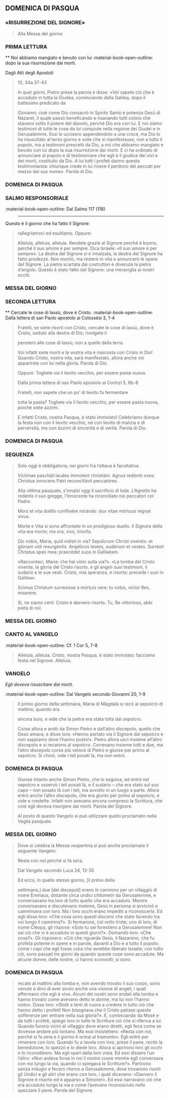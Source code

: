 ## DOMENICA DI PASQUA
### «RISURREZIONE DEL SIGNORE»
> Alla Messa del giorno
> 
### PRIMA LETTURA
**
Noi abbiamo mangiato e bevuto con lui
:material-book-open-outline: dopo la sua risurrezione dai morti.

Dagli Atti degli Apostoli
> 10, 34a.37-43
> 
> In quei giorni, Pietro prese la parola e disse: «Voi sapete ciò che è accaduto in tutta la Giudea, cominciando dalla Galilea, dopo il battesimo predicato da
> 
> Giovanni; cioè come Dio consacrò in Spirito Santo e potenza
> Gesù di Nàzaret, il quale passò beneficando e risanando tutti
> coloro che stavano sotto il potere del diavolo, perché Dio era
> con lui.
> E noi siamo testimoni di tutte le cose da lui compiute nella
> regione dei Giudei e in Gerusalemme. Essi lo uccisero appendendolo a una croce, ma Dio lo ha risuscitato al terzo giorno
> e volle che si manifestasse, non a tutto il popolo, ma a testimoni prescelti da Dio, a noi che abbiamo mangiato e bevuto
> con lui dopo la sua risurrezione dai morti.
> E ci ha ordinato di annunciare al popolo e di testimoniare che
> egli è il giudice dei vivi e dei morti, costituito da Dio. A lui
> tutti i profeti danno questa testimonianza: chiunque crede in
> lui riceve il perdono dei peccati per mezzo del suo nome».
> Parola di Dio.
> 
> 
> 
### DOMENICA DI PASQUA
> 
### SALMO RESPONSORIALE
:material-book-open-outline: 
Dal Salmo 117 (118)
>****
Questo è il giorno che ha fatto il Signore:
> rallegriamoci ed esultiamo.
> Oppure:
> 
> Alleluia, alleluia, alleluia.
> Rendete grazie al Signore perché è buono,
> perché il suo amore è per sempre.
> Dica Israele:
> «Il suo amore è per sempre».
> La destra del Signore si è innalzata,
> la destra del Signore ha fatto prodezze.
> Non morirò, ma resterò in vita
> e annuncerò le opere del Signore.
> La pietra scartata dai costruttori
> è divenuta la pietra d’angolo.
> Questo è stato fatto dal Signore:
> una meraviglia ai nostri occhi.
> 
> 
> 
> 
### MESSA DEL GIORNO
> 
### SECONDA LETTURA
**
Cercate le cose di lassù, dove è Cristo.
:material-book-open-outline: 
Dalla lettera di san Paolo apostolo ai Colossési
3, 1-4
> 
> Fratelli, se siete risorti con Cristo, cercate le cose di lassù, dove è Cristo, seduto alla destra di Dio; rivolgete il
> 
> pensiero alle cose di lassù, non a quelle della terra.
> 
> Voi infatti siete morti e la vostra vita è nascosta con Cristo in
> Dio! Quando Cristo, vostra vita, sarà manifestato, allora anche
> voi apparirete con lui nella gloria.
> Parola di Dio.
> 
> Oppure:
> Togliete via il lievito vecchio,
> per essere pasta nuova.
> 
> Dalla prima lettera di san Paolo apostolo ai Corìnzi
> 5, 6b-8
> 
> Fratelli, non sapete che un po’ di lievito fa fermentare
> 
> tutta la pasta? Togliete via il lievito vecchio, per essere pasta nuova, poiché siete àzzimi.
> 
> E infatti Cristo, nostra Pasqua, è stato immolato!
> Celebriamo dunque la festa non con il lievito vecchio, né con
> lievito di malizia e di perversità, ma con àzzimi di sincerità e
> di verità.
> Parola di Dio.
> 
> 
> 
### DOMENICA DI PASQUA
> 
### SEQUENZA
> Solo oggi è obbligatoria; nei giorni fra l’ottava è facoltativa.
> 
> Víctimae pascháli laudes
> ímmolent christiáni.
> Agnus redémit oves:
> Christus ínnocens
> Patri reconciliávit peccatóres.
> 
> Alla vittima pasquale,
> s’innalzi oggi il sacrificio di lode.
> L’Agnello ha redento il suo gregge,
> l’Innocente ha riconciliato
> noi peccatori col Padre.
> 
> Mors et vita
> duéllo conflixére mirándo:
> dux vitae mórtuus regnat vivus.
> 
> Morte e Vita si sono affrontate
> in un prodigioso duello.
> Il Signore della vita era morto;
> ma ora, vivo, trionfa.
> 
> Dic nobis, María,
> quid vidísti in via?
> Sepúlcrum Christi vivéntis:
> et glóriam vidi resurgéntis.
> Angélicos testes,
> sudárium et vestes.
> Surréxit Christus spes mea:
> praecédet suos in Galilaéam.
> 
> «Raccontaci, Maria:
> che hai visto sulla via?».
> «La tomba del Cristo vivente,
> la gloria del Cristo risorto,
> e gli angeli suoi testimoni,
> il sudario e le sue vesti.
> Cristo, mia speranza, è risorto:
> precede i suoi in Galilea».
> 
> Scimus Christum
> surrexísse a mórtuis vere:
> tu nobis, victor Rex,
> miserére.
> 
> Sì, ne siamo certi:
> Cristo è davvero risorto.
> Tu, Re vittorioso,
> abbi pietà di noi.
> 
> 
> 
> 
### MESSA DEL GIORNO
> 
### CANTO AL VANGELO
:material-book-open-outline: Cf. 1 Cor 5, 7-8

> Alleluia, alleluia.
> Cristo, nostra Pasqua, è stato immolato:
> facciamo festa nel Signore.
> Alleluia.
> 
### VANGELO
*Egli doveva risuscitare dai morti.*

:material-book-open-outline: Dal Vangelo secondo Giovanni
20, 1-9

> Il primo giorno della settimana, Maria di Màgdala si recò al sepolcro di mattino, quando era
> 
> ancora buio, e vide che la pietra era stata tolta
> dal sepolcro.
> 
> Corse allora e andò da Simon Pietro e dall’altro discepolo, quello che Gesù amava, e disse loro: «Hanno portato via
> il Signore dal sepolcro e non sappiamo dove l’hanno posto!».
> Pietro allora uscì insieme all’altro discepolo e si recarono al
> sepolcro. Correvano insieme tutti e due, ma l’altro discepolo
> corse più veloce di Pietro e giunse per primo al sepolcro. Si
> chinò, vide i teli posati là, ma non entrò.
> 
> 
> 
> 
### DOMENICA DI PASQUA
> 
> Giunse intanto anche Simon Pietro, che lo seguiva, ed entrò
> nel sepolcro e osservò i teli posati là, e il sudario – che era
> stato sul suo capo – non posato là con i teli, ma avvolto in un
> luogo a parte.
> Allora entrò anche l’altro discepolo, che era giunto per primo
> al sepolcro, e vide e credette. Infatti non avevano ancora compreso la Scrittura, che cioè egli doveva risorgere dai morti.
> Parola del Signore.
> 
> Al posto di questo Vangelo si può utilizzare quello proclamato nella Veglia
> pasquale.
> 
> 
> 
> 
### MESSA DEL GIORNO
> 
> Dove si celebra la Messa vespertina si può anche proclamare il seguente
> Vangelo:
> 
> Resta con noi perché si fa sera.
> 
> Dal Vangelo secondo Luca
> 24, 13-35
> 
> Ed ecco, in quello stesso giorno, [il primo della
> 
> settimana,] due [dei discepoli] erano in cammino per un villaggio di nome Èmmaus, distante circa undici chilometri da Gerusalemme, e
> conversavano tra loro di tutto quello che era
> accaduto. Mentre conversavano e discutevano
> insieme, Gesù in persona si avvicinò e camminava con loro.
> Ma i loro occhi erano impediti a riconoscerlo.
> Ed egli disse loro: «Che cosa sono questi discorsi che state
> facendo tra voi lungo il cammino?». Si fermarono, col volto
> triste; uno di loro, di nome Clèopa, gli rispose: «Solo tu sei
> forestiero a Gerusalemme! Non sai ciò che vi è accaduto in
> questi giorni?». Domandò loro: «Che cosa?». Gli risposero:
> «Ciò che riguarda Gesù, il Nazareno, che fu profeta potente in
> opere e in parole, davanti a Dio e a tutto il popolo; come i capi
> che egli fosse colui che avrebbe liberato Israele; con tutto
> ciò, sono passati tre giorni da quando queste cose sono accadute. Ma alcune donne, delle nostre, ci hanno sconvolti; si sono
> 
> 
> 
> 
### DOMENICA DI PASQUA
> 
> recate al mattino alla tomba e, non avendo trovato il suo corpo, sono venute a dirci di aver avuto anche una visione di angeli, i quali affermano che egli è vivo. Alcuni dei nostri sono
> andati alla tomba e hanno trovato come avevano detto le donne, ma lui non l’hanno visto».
> Disse loro: «Stolti e lenti di cuore a credere in tutto ciò che
> hanno detto i profeti! Non bisognava che il Cristo patisse
> queste sofferenze per entrare nella sua gloria?». E, cominciando da Mosè e da tutti i profeti, spiegò loro in tutte le
> Scritture ciò che si riferiva a lui.
> Quando furono vicini al villaggio dove erano diretti, egli fece
> come se dovesse andare più lontano. Ma essi insistettero:
> «Resta con noi, perché si fa sera e il giorno è ormai al tramonto». Egli entrò per rimanere con loro.
> Quando fu a tavola con loro, prese il pane, recitò la benedizione, lo spezzò e lo diede loro. Allora si aprirono loro gli occhi e lo riconobbero. Ma egli sparì dalla loro vista. Ed essi
> dissero l’un l’altro: «Non ardeva forse in noi il nostro cuore
> mentre egli conversava con noi lungo la via, quando ci spiegava le Scritture?».
> Partirono senza indugio e fecero ritorno a Gerusalemme, dove
> trovarono riuniti gli Undici e gli altri che erano con loro, i
> quali dicevano: «Davvero il Signore è risorto ed è apparso a
> Simone!». Ed essi narravano ciò che era accaduto lungo la via
> e come l’avevano riconosciuto nello spezzare il pane.
> Parola del Signore.